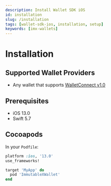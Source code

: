 ```yaml
---
description: Install Wallet SDK iOS
id: installation
slug: /installation
tags: [wallet-sdk-ios, installation, setup]
keywords: [imx-wallets]
---
```


# Installation

## Supported Wallet Providers

* Any wallet that supports [WalletConnect v1.0](https://walletconnect.com/)

## Prerequisites

* iOS 13.0
* Swift 5.7

## Cocoapods

In your `Podfile`:

```ruby
platform :ios, '13.0'
use_frameworks!

target 'MyApp' do
  pod 'ImmutableXWallet'
end
```
